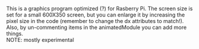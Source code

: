 This is a graphics program optimized (?) for Rasberry Pi.
The screen size is set for a small 600X350 screen, but you can enlarge
it by increasing the pixel size in the code (remember to change the dx
attributes to match!). Also, by un-commenting items in the animatedModule
you can add more things.  
NOTE: mostly experimental
